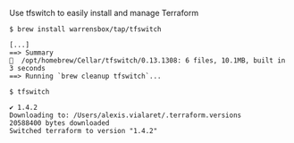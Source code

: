 Use tfswitch to easily install and manage Terraform
```console
$ brew install warrensbox/tap/tfswitch

[...]
==> Summary
🍺  /opt/homebrew/Cellar/tfswitch/0.13.1308: 6 files, 10.1MB, built in 3 seconds
==> Running `brew cleanup tfswitch`...
```
```console
$ tfswitch

✔ 1.4.2
Downloading to: /Users/alexis.vialaret/.terraform.versions
20588400 bytes downloaded
Switched terraform to version "1.4.2" 
```